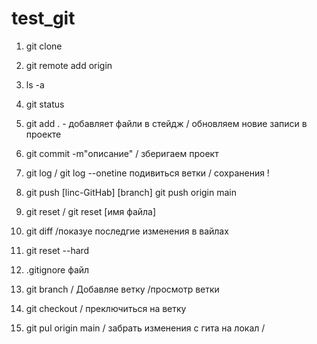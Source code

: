 # test_git

1. git clone
2. git remote add origin

3. ls -a
4. git status

5. git add . - добавляет файли в стейдж / обновляем новие записи в проекте

6. git commit -m"описание" / зберигаем проект
7. git log / git log --onetine подивиться ветки / сохранения !

8. git push [linc-GitHab] [branch]
   git push origin main

9. git reset / git reset [имя файла]
10. git diff /показуе последгие изменения в вайлах

11. git reset --hard

12. .gitignore файл

13. git branch / Добавляе ветку /просмотр ветки
14. git checkout / преключиться на ветку

15. git pul origin main / забрать изменения с гита на локал
    /
